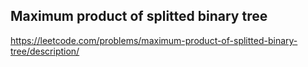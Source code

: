 ## Maximum product of splitted binary tree
https://leetcode.com/problems/maximum-product-of-splitted-binary-tree/description/
